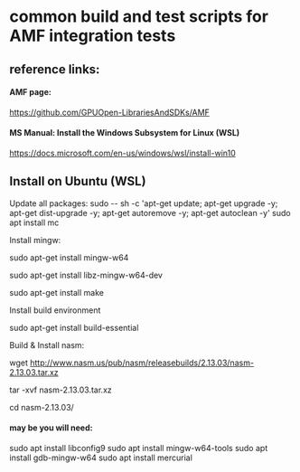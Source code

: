 # common build and test scripts for AMF integration tests

## reference links:

#### AMF page:
https://github.com/GPUOpen-LibrariesAndSDKs/AMF

#### MS Manual: Install the Windows Subsystem for Linux (WSL)
https://docs.microsoft.com/en-us/windows/wsl/install-win10

## Install on Ubuntu (WSL)

Update all packages:
sudo -- sh -c 'apt-get update; apt-get upgrade -y; apt-get dist-upgrade -y; apt-get autoremove -y; apt-get autoclean -y'
sudo apt install mc


Install mingw:

sudo apt-get install mingw-w64

sudo apt-get install libz-mingw-w64-dev

sudo apt-get install make

Install build environment 

sudo apt-get install build-essential

Build & Install nasm:

wget http://www.nasm.us/pub/nasm/releasebuilds/2.13.03/nasm-2.13.03.tar.xz

tar -xvf nasm-2.13.03.tar.xz

cd nasm-2.13.03/

#### may be you will need:

sudo apt install libconfig9
sudo apt install mingw-w64-tools
sudo apt install gdb-mingw-w64
sudo apt install mercurial
